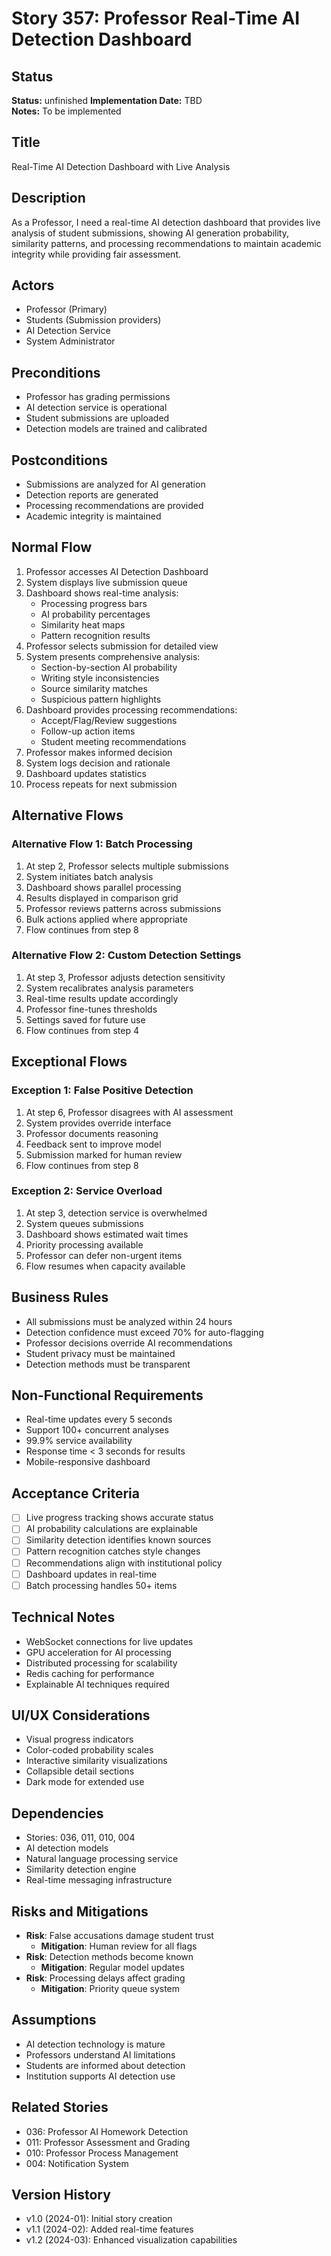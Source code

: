 # Story 357: Professor Real-Time AI Detection Dashboard

## Status
**Status:** unfinished
**Implementation Date:** TBD  
**Notes:** To be implemented

## Title
Real-Time AI Detection Dashboard with Live Analysis

## Description
As a Professor, I need a real-time AI detection dashboard that provides live analysis of student submissions, showing AI generation probability, similarity patterns, and processing recommendations to maintain academic integrity while providing fair assessment.

## Actors
- Professor (Primary)
- Students (Submission providers)
- AI Detection Service
- System Administrator

## Preconditions
- Professor has grading permissions
- AI detection service is operational
- Student submissions are uploaded
- Detection models are trained and calibrated

## Postconditions
- Submissions are analyzed for AI generation
- Detection reports are generated
- Processing recommendations are provided
- Academic integrity is maintained

## Normal Flow
1. Professor accesses AI Detection Dashboard
2. System displays live submission queue
3. Dashboard shows real-time analysis:
   - Processing progress bars
   - AI probability percentages
   - Similarity heat maps
   - Pattern recognition results
4. Professor selects submission for detailed view
5. System presents comprehensive analysis:
   - Section-by-section AI probability
   - Writing style inconsistencies
   - Source similarity matches
   - Suspicious pattern highlights
6. Dashboard provides processing recommendations:
   - Accept/Flag/Review suggestions
   - Follow-up action items
   - Student meeting recommendations
7. Professor makes informed decision
8. System logs decision and rationale
9. Dashboard updates statistics
10. Process repeats for next submission

## Alternative Flows

### Alternative Flow 1: Batch Processing
1. At step 2, Professor selects multiple submissions
2. System initiates batch analysis
3. Dashboard shows parallel processing
4. Results displayed in comparison grid
5. Professor reviews patterns across submissions
6. Bulk actions applied where appropriate
7. Flow continues from step 8

### Alternative Flow 2: Custom Detection Settings
1. At step 3, Professor adjusts detection sensitivity
2. System recalibrates analysis parameters
3. Real-time results update accordingly
4. Professor fine-tunes thresholds
5. Settings saved for future use
6. Flow continues from step 4

## Exceptional Flows

### Exception 1: False Positive Detection
1. At step 6, Professor disagrees with AI assessment
2. System provides override interface
3. Professor documents reasoning
4. Feedback sent to improve model
5. Submission marked for human review
6. Flow continues from step 8

### Exception 2: Service Overload
1. At step 3, detection service is overwhelmed
2. System queues submissions
3. Dashboard shows estimated wait times
4. Priority processing available
5. Professor can defer non-urgent items
6. Flow resumes when capacity available

## Business Rules
- All submissions must be analyzed within 24 hours
- Detection confidence must exceed 70% for auto-flagging
- Professor decisions override AI recommendations
- Student privacy must be maintained
- Detection methods must be transparent

## Non-Functional Requirements
- Real-time updates every 5 seconds
- Support 100+ concurrent analyses
- 99.9% service availability
- Response time < 3 seconds for results
- Mobile-responsive dashboard

## Acceptance Criteria
- [ ] Live progress tracking shows accurate status
- [ ] AI probability calculations are explainable
- [ ] Similarity detection identifies known sources
- [ ] Pattern recognition catches style changes
- [ ] Recommendations align with institutional policy
- [ ] Dashboard updates in real-time
- [ ] Batch processing handles 50+ items

## Technical Notes
- WebSocket connections for live updates
- GPU acceleration for AI processing
- Distributed processing for scalability
- Redis caching for performance
- Explainable AI techniques required

## UI/UX Considerations
- Visual progress indicators
- Color-coded probability scales
- Interactive similarity visualizations
- Collapsible detail sections
- Dark mode for extended use

## Dependencies
- Stories: 036, 011, 010, 004
- AI detection models
- Natural language processing service
- Similarity detection engine
- Real-time messaging infrastructure

## Risks and Mitigations
- **Risk**: False accusations damage student trust
  - **Mitigation**: Human review for all flags
- **Risk**: Detection methods become known
  - **Mitigation**: Regular model updates
- **Risk**: Processing delays affect grading
  - **Mitigation**: Priority queue system

## Assumptions
- AI detection technology is mature
- Professors understand AI limitations
- Students are informed about detection
- Institution supports AI detection use

## Related Stories
- 036: Professor AI Homework Detection
- 011: Professor Assessment and Grading
- 010: Professor Process Management
- 004: Notification System

## Version History
- v1.0 (2024-01): Initial story creation
- v1.1 (2024-02): Added real-time features
- v1.2 (2024-03): Enhanced visualization capabilities
